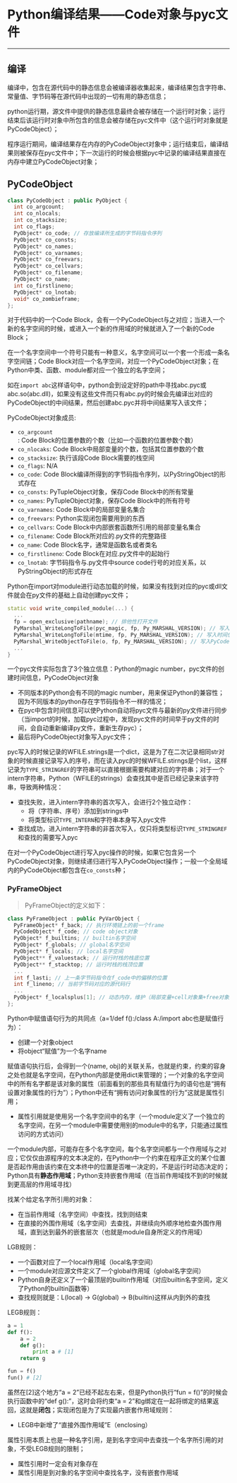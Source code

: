 # **Python编译结果——Code对象与pyc文件**
***

## **编译**
编译中，包含在源代码中的静态信息会被编译器收集起来，编译结果包含字符串、常量值、字节码等在源代码中出现的一切有用的静态信息；

python运行期，源文件中提供的静态信息最终会被存储在一个运行时对象；运行结束后该运行时对象中所包含的信息会被存储在pyc文件中（这个运行时对象就是PyCodeObject）；

程序运行期间，编译结果存在内存的PyCodeObject对象中；运行结束后，编译结果则被保存在pyc文件中；下一次运行的时候会根据pyc中记录的编译结果直接在内存中建立PyCodeObject对象；

## **PyCodeObject**
```C++
class PyCodeObject : public PyObject {
  int co_argcount;
  int co_nlocals;
  int co_stacksize;
  int co_flags;
  PyObject* co_code; // 存放编译所生成的字节码指令序列
  PyObject* co_consts;
  PyObject* co_names;
  PyObject* co_varnames;
  PyObject* co_freevars;
  PyObject* co_cellvars;
  PyObject* co_filename;
  PyObject* co_name;
  int co_firstlineno;
  PyObject* co_lnotab;
  void* co_zombieframe;
};
```
对于代码中的一个Code Block，会有一个PyCodeObject与之对应；当进入一个新的名字空间的时候，或进入一个新的作用域的时候就进入了一个新的Code Block；

在一个名字空间中一个符号只能有一种意义，名字空间可以一个套一个形成一条名字空间链；Code Block对应一个名字空间，对应一个PyCodeObject对象；在Python中类、函数、module都对应一个独立的名字空间；

如在`import abc`这样语句中，python会到设定好的path中寻找abc.pyc或abc.so(abc.dll)，如果没有这些文件而只有abc.py的时候会先编译出对应的PyCodeObject的中间结果，然后创建abc.pyc并将中间结果写入该文件；

PyCodeObject对象成员:
  * `co_argcount`: Code Block的位置参数的个数（比如一个函数的位置参数个数）
  * `co_nlocaks`: Code Block中局部变量的个数，包括其位置参数的个数
  * `co_stacksize`: 执行该段Code Block需要的栈空间
  * `co_flags`: N/A
  * `co_code`: Code Block编译所得到的字节码指令序列，以PyStringObject的形式存在
  * `co_consts`: PyTupleObject对象，保存Code Block中的所有常量
  * `co_names`: PyTupleObject对象，保存Code Block中的所有符号
  * `co_varnames`: Code Block中的局部变量名集合
  * `co_freevars`: Python实现闭包需要用到的东西
  * `co_cellvars`: Code Block中内部嵌套函数所引用的局部变量名集合
  * `co_filename`: Code Block所对应的.py文件的完整路径
  * `co_name`: Code Block名字，通常是函数名或者类名
  * `co_firstlineno`: Code Block在对应.py文件中的起始行
  * `co_lnotab`: 字节码指令与.py文件中source code行号的对应关系，以PyStringObject的形式存在

Python在import对module进行动态加载的时候，如果没有找到对应的pyc或dll文件就会在py文件的基础上自动创建pyc文件；
```c++
static void write_compiled_module(...) {
  ...
  fp = open_exclusive(pathname); // 排他性打开文件
  PyMarshal_WriteLongToFile(pyc_magic, fp, Py_MARSHAL_VERSION); // 写入magic number
  PyMarshal_WriteLongToFile(mtime, fp, Py_MARSHAL_VERSION); // 写入时间信息
  PyMarshal_WriteObjectToFile(o, fp, Py_MARSHAL_VERSION); // 写入PyCodeObject对象
  ...
}
```

一个pyc文件实际包含了3个独立信息：Python的magic number，pyc文件的创建时间信息，PyCodeObject对象
  * 不同版本的Python会有不同的magic number，用来保证Python的兼容性；因为不同版本的python存在字节码指令不一样的情况；
  * 在pyc中包含时间信息可以使Python自动将pyc文件与最新的py文件进行同步（当import的时候，加载pyc过程中，发现pyc文件的时间早于py文件的时间，会自动重新编译py文件，重新生存pyc）；
  * 最后将PyCodeObject对象写入pyc文件；

pyc写入的时候记录的WFILE.strings是一个dict，这是为了在二次记录相同str对象的时候直接记录写入的序号，而在读入pyc的时候WFILE.stirngs是个list，这样记录为`TYPE_STRINGREF`的字符串可以直接根据需要构建对应的字符串；对于一个intern字符串，Python（WFILE的strings）会查找其中是否已经记录来该字符串，导致两种情况：
  * 查找失败，进入intern字符串的首次写入，会进行2个独立动作：
    - 将（字符串、序号）添加到strings中
    - 将类型标识`TYPE_INTERN`和字符串本身写入pyc文件
  * 查找成功，进入intern字符串的非首次写入，仅只将类型标识`TYPE_STRINGREF`和查找的需要写入pyc

在对一个PyCodeObject进行写入pyc操作的时候，如果它包含另一个PyCodeObject对象，则继续递归进行写入PyCodeObject操作；一般一个全局域内的PyCodeObject都包含在`co_consts`种；

### **PyFrameObject**
> PyFrameObject的定义如下：
```C++
class PyFrameObject : public PyVarObject {
  PyFrameObject* f_back; // 执行环境链上的前一个frame
  PyCodeObject* f_code; // code object对象
  PyObject* f_builtins; // builtin名字空间
  PyObject* f_globals; // global名字空间
  PyObject* f_locals; // local名字空间
  PyObject** f_valuestack; // 运行时栈的栈底位置
  PyObject** f_stacktop; // 运行时栈的栈顶位置
  ...
  int f_lasti; // 上一条字节码指令在f_code中的偏移的位置
  int f_lineno; // 当前字节码对应的源代码行
  ...
  PyObject* f_localsplus[1]; // 动态内存，维护（局部变量+cell对象集+free对象集+运行时栈）所需的空间
};
```

Python中赋值语句行为的共同点（a=1/def f():/class A:/import abc也是赋值行为）：
  * 创建一个对象object
  * 将object“赋值”为一个名字name

赋值语句执行后，会得到一个(name, obj)的关联关系，也就是约束，约束的容身之处也就是名字空间，在Python内部是使用dict来管理的；一个对象的名字空间中的所有名字都是该对象的属性（前面看到的那些具有赋值行为的语句也是“拥有设置对象属性的行为”）；Python中还有“拥有访问对象属性的行为”这就是属性引用；
  * 属性引用就是使用另一个名字空间中的名字（一个module定义了一个独立的名字空间，在另一个module中需要使用别的module中的名字，只能通过属性访问的方式访问）

一个module内部，可能存在多个名字空间，每个名字空间都与一个作用域与之对应；它仅仅由源程序的文本决定的，在Python中一个约束在程序正文的某个位置是否起作用由该约束在文本终中的位置是否唯一决定的，不是运行时动态决定的；Python具有**静态作用域**；Python支持嵌套作用域（在当前作用域找不到的时候就到更高层的作用域寻找）

找某个给定名字所引用的对象：
  * 在当前作用域（名字空间）中查找，找到则结束
  * 在直接的外围作用域（名字空间）去查找，并继续向外顺序地检查外围作用域，直到达到最外的嵌套层次（也就是module自身所定义的作用域）

LGB规则：
  * 一个函数对应了一个local作用域（local名字空间）
  * 一个module对应源文件定义了一个global作用域（global名字空间）
  * Python自身还定义了一个最顶层的builtin作用域（对应builtin名字空间，定义了Python的builtin函数等）
  * 查找规则就是：L(local) -> G(global) -> B(builtin)这样从内到外的查找

LEGB规则：
```Python
a = 1
def f():
    a = 2
    def g():
        print a # [1]
    return g

fun = f()
fun() # [2]
```
虽然在[2]这个地方“a = 2”已经不起左右来，但是Python执行“fun = f()”的时候会执行函数中的“def g():”，这时会将约束“a = 2”和g绑定在一起将绑定的结果返回，这就是**闭包**；实现闭包是为了实现最内嵌套作用域规则：
  * LEGB中新增了“直接外围作用域”E（enclosing）

属性引用本质上也是一种名字引用，是到名字空间中去查找一个名字所引用的对象，不受LEGB规则的限制；
  * 属性引用时一定会有对象存在
  * 属性引用是到对象的名字空间中查找名字，没有嵌套作用域
